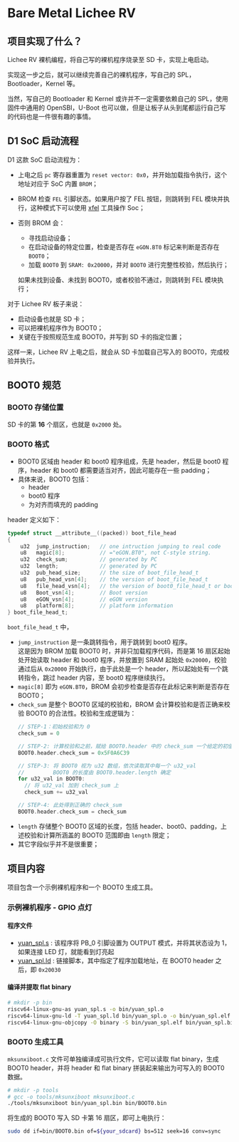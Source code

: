 # Bare Metal Lichee RV

## 项目实现了什么？

Lichee RV 裸机编程，将自己写的裸机程序烧录至 SD 卡，实现上电启动。

实现这一步之后，就可以继续完善自己的裸机程序，写自己的 SPL，Bootloader，Kernel 等。

当然，写自己的 Bootloader 和 Kernel 或许并不一定需要依赖自己的 SPL，使用固件中通用的 OpenSBI，U-Boot 也可以做，但是让板子从头到尾都运行自己写的代码也是一件很有趣的事情。


## D1 SoC 启动流程

D1 这款 SoC 启动流程为：  

- 上电之后 `pc` 寄存器重置为 `reset vector: 0x0`，并开始加载指令执行，这个地址对应于 SoC 内置 `BROM`；  
- BROM 检查 `FEL` 引脚状态。如果用户按了 FEL 按钮，则跳转到 FEL 模块并执行，这种模式下可以使用 [xfel](https://github.com/xboot/xfel) 工具操作 Soc；  
- 否则 BROM 会：
  - 寻找启动设备；  
  - 在启动设备的特定位置，检查是否存在 `eGON.BT0` 标记来判断是否存在 `BOOT0`；  
  - 加载 `BOOT0` 到 `SRAM: 0x20000`，并对 `BOOT0` 进行完整性校验，然后执行；  
  
  如果未找到设备、未找到 BOOT0，或者校验不通过，则跳转到 FEL 模块执行；  


对于 Lichee RV 板子来说：  
- 启动设备也就是 SD 卡；  
- 可以把裸机程序作为 BOOT0；  
- 关键在于按照规范生成 BOOT0，并写到 SD 卡的指定位置；  

这样一来，Lichee RV 上电之后，就会从 SD 卡加载自己写入的 BOOT0，完成校验并执行。  

## BOOT0 规范

### BOOT0 存储位置

SD 卡的第 **16** 个扇区，也就是 `0x2000` 处。  

### BOOT0 格式

- BOOT0 区域由 header 和 boot0 程序组成，先是 header，然后是 boot0 程序，header 和 boot0 都需要适当对齐，因此可能存在一些 padding；
- 具体来说，BOOT0 包括：
  - header  
  - boot0 程序  
  - 为对齐而填充的 padding  


header 定义如下：  

```c
typedef struct __attribute__((packed)) boot_file_head
{
	u32  jump_instruction;   // one intruction jumping to real code
	u8   magic[8];           // ="eGON.BT0", not C-style string.
	u32  check_sum;          // generated by PC
	u32  length;             // generated by PC
	u32  pub_head_size;      // the size of boot_file_head_t
	u8   pub_head_vsn[4];    // the version of boot_file_head_t
	u8   file_head_vsn[4];   // the version of boot0_file_head_t or boot1_file_head_t
	u8   Boot_vsn[4];        // Boot version
	u8   eGON_vsn[4];        // eGON version
	u8   platform[8];        // platform information
} boot_file_head_t;
```

`boot_file_head_t` 中，  
- `jump_instruction` 是一条跳转指令，用于跳转到 boot0 程序。  
  这是因为 BROM 加载 BOOT0 时，并非只加载程序代码，而是第 16 扇区起始处开始读取 header 和 boot0 程序，并放置到 SRAM 起始处 `0x20000`，校验通过后从 `0x20000` 开始执行，由于此处是一个 header，所以起始处有一个跳转指令，跳过 header 内容，至 boot0 程序继续执行。  
- `magic[8]` 即为 `eGON.BT0`，BROM 会初步检查是否存在此标记来判断是否存在 BOOT0；
- `check_sum` 是整个 BOOT0 区域的校验和，BROM 会计算校验和是否正确来校验 BOOT0 的合法性。校验和生成逻辑为：  
  ```c
  // STEP-1：初始校验和为 0
  check_sum = 0

  // STEP-2: 计算校验和之前，赋给 BOOT0.header 中的 check_sum 一个给定的初值
  BOOT0.header.check_sum = 0x5F0A6C39

  // STEP-3: 将 BOOT0 视为 u32 数组，依次读取其中每一个 u32_val
  //         BOOT0 的长度由 BOOT0.header.length 确定  
  for u32_val in BOOT0:
    // 将 u32_val 加到 check_sum 上
    check_sum += u32_val
  
  // STEP-4: 此处得到正确的 check_sum  
  BOOT0.header.check_sum = check_sum
  ```
- `length` 存储整个 BOOT0 区域的长度，包括 header、boot0、padding，上述校验和计算所涵盖的 BOOT0 范围即由 `length` 限定；  
- 其它字段似乎并不是很重要；  

## 项目内容  

项目包含一个示例裸机程序和一个 BOOT0 生成工具。

### 示例裸机程序 - GPIO 点灯  

#### 程序文件

- [yuan_spl.s](/yuan_spl.s) : 该程序将 PB_0 引脚设置为 OUTPUT 模式，并将其状态设为 1，如果连接 LED 灯，就能看到灯亮起  
- [yuan_spl.ld](/yuan_spl.ld) : 链接脚本，其中指定了程序加载地址，在 BOOT0 header 之后，即 `0x20030`  

#### 编译并提取 flat binary  

```sh
# mkdir -p bin
riscv64-linux-gnu-as yuan_spl.s -o bin/yuan_spl.o
riscv64-linux-gnu-ld -T yuan_spl.ld bin/yuan_spl.o -o bin/yuan_spl.elf
riscv64-linux-gnu-objcopy -O binary -S bin/yuan_spl.elf bin/yuan_spl.bin
```

### BOOT0 生成工具  

`mksunxiboot.c` 文件可单独编译成可执行文件，它可以读取 flat binary，生成 BOOT0 header，并将 header 和 flat binary 拼装起来输出为可写入的 BOOT0 数据。  
```sh
# mkdir -p tools
# gcc -o tools/mksunxiboot mksunxiboot.c
./tools/mksunxiboot bin/yuan_spl.bin bin/BOOT0.bin
```

将生成的 BOOT0 写入 SD 卡第 16 扇区，即可上电执行：

```sh
sudo dd if=bin/BOOT0.bin of=${your_sdcard} bs=512 seek=16 conv=sync
```

